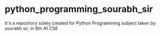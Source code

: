# python_programming_sourabh_sir
It's a repository solely created for Python Programming subject taken by sourabh sir, in 8th A1 CSE 
